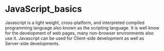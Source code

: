 # JavaScript_basics

Javascript is a light weight, cross-platform, and interpreted compiled programming language also known as the scripting language. It is well know for the development of web pages, many non-browser environments also use it. Javascript can be used for Client-side development as well as Server-side developments.
